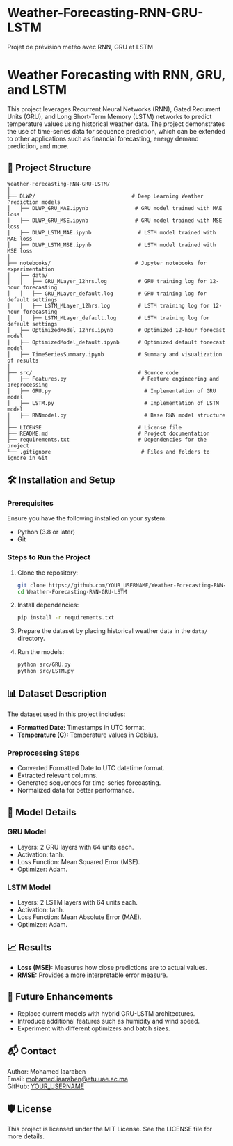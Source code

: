 # Weather-Forecasting-RNN-GRU-LSTM
Projet de prévision météo avec RNN, GRU et LSTM
# Weather Forecasting with RNN, GRU, and LSTM

This project leverages Recurrent Neural Networks (RNN), Gated Recurrent Units (GRU), and Long Short-Term Memory (LSTM) networks to predict temperature values using historical weather data. The project demonstrates the use of time-series data for sequence prediction, which can be extended to other applications such as financial forecasting, energy demand prediction, and more.

## 📁 Project Structure

```
Weather-Forecasting-RNN-GRU-LSTM/
│
├── DLWP/                               # Deep Learning Weather Prediction models
│   ├── DLWP_GRU_MAE.ipynb               # GRU model trained with MAE loss
│   ├── DLWP_GRU_MSE.ipynb               # GRU model trained with MSE loss
│   ├── DLWP_LSTM_MAE.ipynb               # LSTM model trained with MAE loss
│   ├── DLWP_LSTM_MSE.ipynb               # LSTM model trained with MSE loss
│
├── notebooks/                           # Jupyter notebooks for experimentation
│   ├── data/
│   │   ├── GRU_MLayer_12hrs.log          # GRU training log for 12-hour forecasting
│   │   ├── GRU_MLayer_default.log        # GRU training log for default settings
│   │   ├── LSTM_MLayer_12hrs.log         # LSTM training log for 12-hour forecasting
│   │   ├── LSTM_MLayer_default.log       # LSTM training log for default settings
│   ├── OptimizedModel_12hrs.ipynb        # Optimized 12-hour forecast model
│   ├── OptimizedModel_default.ipynb      # Optimized default forecast model
│   ├── TimeSeriesSummary.ipynb           # Summary and visualization of results
│
├── src/                                  # Source code
│   ├── Features.py                        # Feature engineering and preprocessing
│   ├── GRU.py                              # Implementation of GRU model
│   ├── LSTM.py                             # Implementation of LSTM model
│   ├── RNNmodel.py                         # Base RNN model structure
│
├── LICENSE                               # License file
├── README.md                             # Project documentation
├── requirements.txt                      # Dependencies for the project
└── .gitignore                             # Files and folders to ignore in Git
```

## 🛠️ Installation and Setup

### Prerequisites
Ensure you have the following installed on your system:

- Python (3.8 or later)
- Git

### Steps to Run the Project

1. Clone the repository:

   ```bash
   git clone https://github.com/YOUR_USERNAME/Weather-Forecasting-RNN-GRU-LSTM.git
   cd Weather-Forecasting-RNN-GRU-LSTM
   ```

2. Install dependencies:

   ```bash
   pip install -r requirements.txt
   ```

3. Prepare the dataset by placing historical weather data in the `data/` directory.

4. Run the models:

   ```bash
   python src/GRU.py
   python src/LSTM.py
   ```

## 📊 Dataset Description

The dataset used in this project includes:

- **Formatted Date:** Timestamps in UTC format.
- **Temperature (C):** Temperature values in Celsius.

### Preprocessing Steps

- Converted Formatted Date to UTC datetime format.
- Extracted relevant columns.
- Generated sequences for time-series forecasting.
- Normalized data for better performance.

## 🧠 Model Details

### GRU Model

- Layers: 2 GRU layers with 64 units each.
- Activation: tanh.
- Loss Function: Mean Squared Error (MSE).
- Optimizer: Adam.

### LSTM Model

- Layers: 2 LSTM layers with 64 units each.
- Activation: tanh.
- Loss Function: Mean Absolute Error (MAE).
- Optimizer: Adam.

## 📈 Results

- **Loss (MSE):** Measures how close predictions are to actual values.
- **RMSE:** Provides a more interpretable error measure.

## 🚀 Future Enhancements

- Replace current models with hybrid GRU-LSTM architectures.
- Introduce additional features such as humidity and wind speed.
- Experiment with different optimizers and batch sizes.

## 📬 Contact

Author: Mohamed Iaaraben  
Email: mohamed.iaaraben@etu.uae.ac.ma  
GitHub: [YOUR_USERNAME](https://github.com/YOUR_USERNAME)

## 🛡️ License

This project is licensed under the MIT License. See the LICENSE file for more details.

